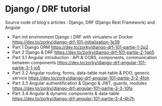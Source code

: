 # Django / DRF tutorial

Source code of blog's articles : Django, DRF (Django Rest Framework) and Angular

* Part init environment Django / DRF with virtualenv or Docker  https://dev.to/zorky/django-drf-101-initialisation-1e39
* Part 1 Django ORM https://dev.to/zorky/django-drf-101-partie-1-2p2 
* Part 2 Django & DRF https://dev.to/zorky/django-drf-101-partie-2-1gp5 
* Part 3.1 Angular introduction : API & CORS, components, communication between components https://dev.to/zorky/django-drf-angular-101-partie-3-1-io5 
* Part 3.2 Angular routing, forms, data-table mat-table & POO, generic service https://dev.to/zorky/django-drf-angular-101-partie-3-2-4foh
* Part 3.3 Angular authentification & Django & JWT, guards, modules https://dev.to/zorky/django-drf-angular-101-partie-3-3-10fa
* Part 3.4 Angular & dynamic components & data-table https://dev.to/zorky/django-drf-angular-101-partie-3-4-4h7h
